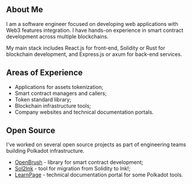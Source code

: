 ## About Me

I am a software engineer focused on developing web applications with Web3 features integration. I have hands-on experience in smart contract development across multiple blockchains. 

My main stack includes React.js for front-end, Solidity or Rust for blockchain development, and Express.js or axum for back-end services.


## Areas of Experience

- Applications for assets tokenization;
- Smart contract managers and callers;
- Token standard library;
- Blockchain infrastructure tools;
- Company websites and technical documentation portals.

## Open Source

I've worked on several open source projects as part of engineering teams building Polkadot infrastructure.

- [OpenBrush](https://github.com/Supercolony-net/openbrush-contracts) - library for smart contract development;
- [Sol2Ink](https://github.com/Brushfam/sol2ink) - tool for migration from Solidity to Ink!;
- [LearnPage](https://learn.brushfam.io/) - technical documentation portal for some Polkadot tools.
